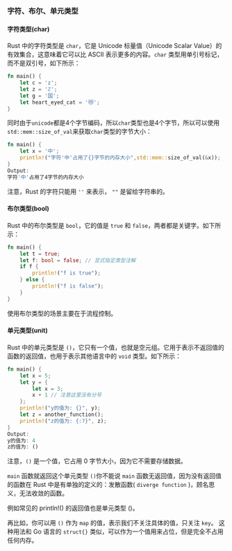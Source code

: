 ### **字符、布尔、单元类型**
#### **字符类型(char)**
Rust 中的字符类型是 `char`，它是 Unicode 标量值（Unicode Scalar Value）的有效集合，这意味着它可以比 ASCII 表示更多的内容。`char` 类型用单引号标记，而不是双引号，如下所示：
```rust
fn main() {
    let c = 'z';
    let z = 'ℤ';
    let g = '国';
    let heart_eyed_cat = '😻';
}
```
同时由于`unicode`都是4个字节编码，所以`char`类型也是4个字节，所以可以使用`std::mem::size_of_val`来获取`char`类型的字节大小：
```rust
fn main() {
    let x = '中';
    println!("字符'中'占用了{}字节的内存大小",std::mem::size_of_val(&x));
}
Output:
字符'中'占用了4字节的内存大小
```
注意，Rust 的字符只能用 `''` 来表示， `""` 是留给字符串的。

#### **布尔类型(bool)**
Rust 中的布尔类型是 `bool`，它的值是 `true` 和 `false`，两者都是关键字。如下所示：
```rust
fn main() {
    let t = true;
    let f: bool = false; // 显式指定类型注解
    if f {
        println!("f is true");
    } else {
        println!("f is false");
    }
}
```
使用布尔类型的场景主要在于流程控制。

#### **单元类型(unit)**
Rust 中的单元类型是 `()`，它只有一个值，也就是空元组。它用于表示不返回值的函数的返回值，也用于表示其他语言中的 `void` 类型。如下所示：
```rust
fn main() {
    let x = 5;
    let y = {
        let x = 3;
        x + 1 // 注意这里没有分号
    };
    println!("y的值为: {}", y);
    let z = another_function();
    println!("z的值为: {:?}", z);
}
Output:
y的值为: 4
z的值为: ()
```
注意，`()` 是一个值，它占用 0 字节大小，因为它不需要存储数据。

`main` 函数就返回这个单元类型 `()`你不能说 `main` 函数无返回值，因为没有返回值的函数在 Rust 中是有单独的定义的：发散函数( `diverge function` )，顾名思义，无法收敛的函数。

例如常见的 println!() 的返回值也是单元类型 ()。

再比如，你可以用 `()` 作为 `map` 的值，表示我们不关注具体的值，只关注 `key`。 这种用法和 Go 语言的 `struct{}` 类似，可以作为一个值用来占位，但是完全不占用任何内存。

